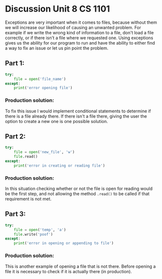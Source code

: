 
# Discussion Unit 8 CS 1101

Exceptions are very important when it comes to files, because without them we will increase our likelihood of causing an unwanted problem. For example if we write the wrong kind of information to a file, don't load a file correctly, or if there isn't a file where we requested one. Using exceptions gives us the ability for our program to run and have the ability to either find a way to fix an issue or let us pin point the problem.

## Part 1:
```python
try:
    file = open('file_name')
except:
    print('error opening file')
```
### Production solution:
To fix this issue I would implement conditional statements to determine if there is a file already there. If there isn't a file there, giving the user the option to create a new one is one possible solution.

## Part 2:
```python
try:
    file = open('new_file', 'w')
    file.read()
except:
    print('error in creating or reading file')
```

### Production solution:
In this situation checking whether or not the file is open for reading would be the first step, and not allowing the method `.read()` to be called if that requirement is not met.

## Part 3:
```python
try:
    file = open('temp', 'a')
    file.write('poof')
except:
    print('error in opening or appending to file')
```

### Production solution:
This is another example of opening a file that is not there. Before opening a file it is necessary to check if it is actually there (in production).
